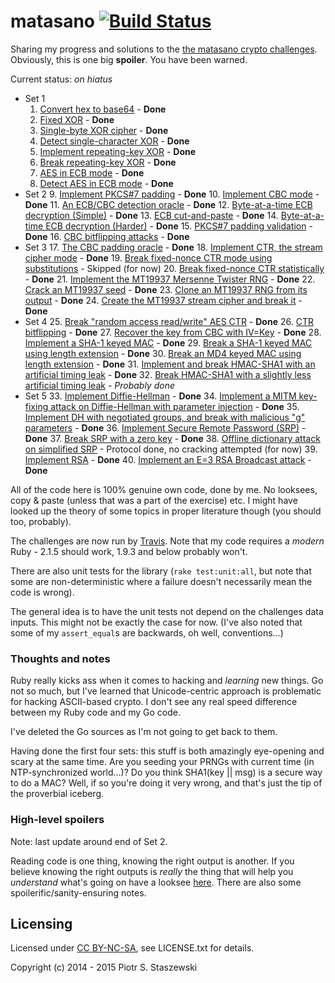 # matasano [![Build Status](https://travis-ci.org/drbig/matasano.svg?branch=master)](https://travis-ci.org/drbig/matasano)

Sharing my progress and solutions to the [the matasano crypto challenges](http://cryptopals.com/). Obviously, this is one big **spoiler**. You have been warned.

Current status: *on hiatus*

- Set 1
  1. [Convert hex to base64](http://cryptopals.com/sets/1/challenges/1) - **Done**
  2. [Fixed XOR](http://cryptopals.com/sets/1/challenges/2) - **Done**
  3. [Single-byte XOR cipher](http://cryptopals.com/sets/1/challenges/3) - **Done**
  4. [Detect single-character XOR](http://cryptopals.com/sets/1/challenges/4) - **Done**
  5. [Implement repeating-key XOR](http://cryptopals.com/sets/1/challenges/5) - **Done**
  6. [Break repeating-key XOR](http://cryptopals.com/sets/1/challenges/6) - **Done**
  7. [AES in ECB mode](http://cryptopals.com/sets/1/challenges/7) - **Done**
  8. [Detect AES in ECB mode](http://cryptopals.com/sets/1/challenges/8) - **Done**
- Set 2
  9. [Implement PKCS#7 padding](http://cryptopals.com/sets/2/challenges/9) - **Done**
  10. [Implement CBC mode](http://cryptopals.com/sets/2/challenges/10) - **Done**
  11. [An ECB/CBC detection oracle](http://cryptopals.com/sets/2/challenges/11) - **Done**
  12. [Byte-at-a-time ECB decryption (Simple)](http://cryptopals.com/sets/2/challenges/12) - **Done**
  13. [ECB cut-and-paste](http://cryptopals.com/sets/2/challenges/13) - **Done**
  14. [Byte-at-a-time ECB decryption (Harder)](http://cryptopals.com/sets/2/challenges/14) - **Done**
  15. [PKCS#7 padding validation](http://cryptopals.com/sets/2/challenges/15) - **Done**
  16. [CBC bitflipping attacks](http://cryptopals.com/sets/2/challenges/16) - **Done**
- Set 3
  17. [The CBC padding oracle](http://cryptopals.com/sets/3/challenges/17) - **Done**
  18. [Implement CTR, the stream cipher mode](http://cryptopals.com/sets/3/challenges/18) - **Done**
  19. [Break fixed-nonce CTR mode using substitutions](http://cryptopals.com/sets/3/challenges/19) - Skipped (for now)
  20. [Break fixed-nonce CTR statistically](http://cryptopals.com/sets/3/challenges/20) - **Done**
  21. [Implement the MT19937 Mersenne Twister RNG](http://cryptopals.com/sets/3/challenges/21) - **Done**
  22. [Crack an MT19937 seed](http://cryptopals.com/sets/3/challenges/22) - **Done**
  23. [Clone an MT19937 RNG from its output](http://cryptopals.com/sets/3/challenges/23) - **Done**
  24. [Create the MT19937 stream cipher and break it](http://cryptopals.com/sets/3/challenges/24) - **Done**
- Set 4
  25. [Break "random access read/write" AES CTR](http://cryptopals.com/sets/4/challenges/25) - **Done**
  26. [CTR bitflipping](http://cryptopals.com/sets/4/challenges/26) - **Done**
  27. [Recover the key from CBC with IV=Key](http://cryptopals.com/sets/4/challenges/27) - **Done**
  28. [Implement a SHA-1 keyed MAC](http://cryptopals.com/sets/4/challenges/28) - **Done**
  29. [Break a SHA-1 keyed MAC using length extension](http://cryptopals.com/sets/4/challenges/29) - **Done**
  30. [Break an MD4 keyed MAC using length extension](http://cryptopals.com/sets/4/challenges/30) - **Done**
  31. [Implement and break HMAC-SHA1 with an artificial timing leak](http://cryptopals.com/sets/4/challenges/31) - **Done**
  32. [Break HMAC-SHA1 with a slightly less artificial timing leak](http://cryptopals.com/sets/4/challenges/32) - *Probably done*
- Set 5
  33. [Implement Diffie-Hellman](http://cryptopals.com/sets/5/challenges/33) - **Done**
  34. [Implement a MITM key-fixing attack on Diffie-Hellman with parameter injection](http://cryptopals.com/sets/5/challenges/34) - **Done**
  35. [Implement DH with negotiated groups, and break with malicious "g" parameters](http://cryptopals.com/sets/5/challenges/35) - **Done**
  36. [Implement Secure Remote Password (SRP)](http://cryptopals.com/sets/5/challenges/36) - **Done**
  37. [Break SRP with a zero key](http://cryptopals.com/sets/5/challenges/37) - **Done**
  38. [Offline dictionary attack on simplified SRP](http://cryptopals.com/sets/5/challenges/38) - Protocol done, no cracking attempted (for now)
  39. [Implement RSA](http://cryptopals.com/sets/5/challenges/39) - **Done**
  40. [Implement an E=3 RSA Broadcast attack](http://cryptopals.com/sets/5/challenges/40) - **Done**

All of the code here is 100% genuine own code, done by me. No looksees, copy & paste (unless that was a part of the exercise) etc. I might have looked up the theory of some topics in proper literature though (you should too, probably).

The challenges are now run by [Travis](https://travis-ci.org/drbig/matasano). Note that my code requires a *modern* Ruby - 2.1.5 should work, 1.9.3 and below probably won't.

There are also unit tests for the library (`rake test:unit:all`, but note that some are non-deterministic where a failure doesn't necessarily mean the code is wrong).

The general idea is to have the unit tests not depend on the challenges data inputs. This might not be exactly the case for now. (I've also noted that some of my `assert_equal`s are backwards, oh well, conventions...)

### Thoughts and notes

Ruby really kicks ass when it comes to hacking and *learning* new things. Go not so much, but I've learned that Unicode-centric approach is problematic for hacking ASCII-based crypto. I don't see any real speed difference between my Ruby code and my Go code.

I've deleted the Go sources as I'm not going to get back to them.

Having done the first four sets: this stuff is both amazingly eye-opening and scary at the same time. Are you seeding your PRNGs with current time (in NTP-synchronized world...)? Do you think SHA1(key || msg) is a secure way to do a MAC? Well, if so you're doing it very wrong, and that's just the tip of the proverbial iceberg.

### High-level spoilers

Note: last update around end of Set 2.

Reading code is one thing, knowing the right output is another. If you believe knowing the right outputs is *really* the thing that will help you *understand* what's going on have a looksee [here](https://github.com/drbig/matasano/blob/master/SPOILERS.txt). There are also some spoilerific/sanity-ensuring notes.

## Licensing

Licensed under [CC BY-NC-SA](http://creativecommons.org/licenses/by-nc-sa/4.0/), see LICENSE.txt for details.

Copyright (c) 2014 - 2015 Piotr S. Staszewski

